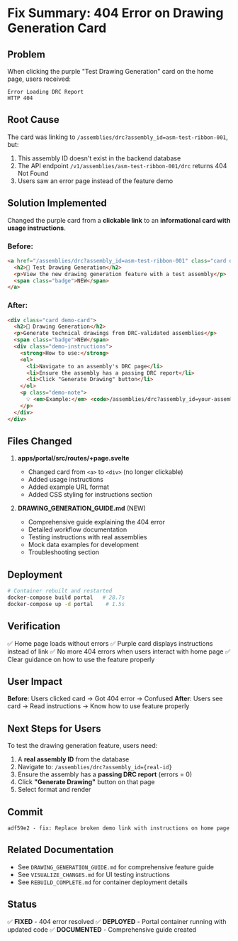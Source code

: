 # Fix Summary: 404 Error on Drawing Generation Card

## Problem
When clicking the purple "Test Drawing Generation" card on the home page, users received:
```
Error Loading DRC Report
HTTP 404
```

## Root Cause
The card was linking to `/assemblies/drc?assembly_id=asm-test-ribbon-001`, but:
1. This assembly ID doesn't exist in the backend database
2. The API endpoint `/v1/assemblies/asm-test-ribbon-001/drc` returns 404 Not Found
3. Users saw an error page instead of the feature demo

## Solution Implemented
Changed the purple card from a **clickable link** to an **informational card with usage instructions**.

### Before:
```html
<a href="/assemblies/drc?assembly_id=asm-test-ribbon-001" class="card demo-card">
  <h2>📐 Test Drawing Generation</h2>
  <p>View the new drawing generation feature with a test assembly</p>
  <span class="badge">NEW</span>
</a>
```

### After:
```html
<div class="card demo-card">
  <h2>📐 Drawing Generation</h2>
  <p>Generate technical drawings from DRC-validated assemblies</p>
  <span class="badge">NEW</span>
  <div class="demo-instructions">
    <strong>How to use:</strong>
    <ol>
      <li>Navigate to an assembly's DRC page</li>
      <li>Ensure the assembly has a passing DRC report</li>
      <li>Click "Generate Drawing" button</li>
    </ol>
    <p class="demo-note">
      💡 <em>Example:</em> <code>/assemblies/drc?assembly_id=your-assembly-id</code>
    </p>
  </div>
</div>
```

## Files Changed
1. **apps/portal/src/routes/+page.svelte**
   - Changed card from `<a>` to `<div>` (no longer clickable)
   - Added usage instructions
   - Added example URL format
   - Added CSS styling for instructions section

2. **DRAWING_GENERATION_GUIDE.md** (NEW)
   - Comprehensive guide explaining the 404 error
   - Detailed workflow documentation
   - Testing instructions with real assemblies
   - Mock data examples for development
   - Troubleshooting section

## Deployment
```bash
# Container rebuilt and restarted
docker-compose build portal   # 28.7s
docker-compose up -d portal    # 1.5s
```

## Verification
✅ Home page loads without errors
✅ Purple card displays instructions instead of link
✅ No more 404 errors when users interact with home page
✅ Clear guidance on how to use the feature properly

## User Impact
**Before**: Users clicked card → Got 404 error → Confused
**After**: Users see card → Read instructions → Know how to use feature properly

## Next Steps for Users
To test the drawing generation feature, users need:
1. A **real assembly ID** from the database
2. Navigate to: `/assemblies/drc?assembly_id={real-id}`
3. Ensure the assembly has a **passing DRC report** (errors = 0)
4. Click **"Generate Drawing"** button on that page
5. Select format and render

## Commit
```
adf59e2 - fix: Replace broken demo link with instructions on home page
```

## Related Documentation
- See `DRAWING_GENERATION_GUIDE.md` for comprehensive feature guide
- See `VISUALIZE_CHANGES.md` for UI testing instructions
- See `REBUILD_COMPLETE.md` for container deployment details

## Status
✅ **FIXED** - 404 error resolved
✅ **DEPLOYED** - Portal container running with updated code
✅ **DOCUMENTED** - Comprehensive guide created
